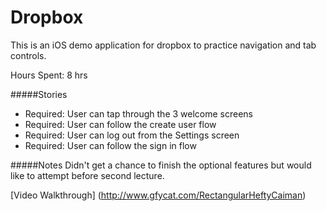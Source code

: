 # Dropbox

This is an iOS demo application for dropbox to practice navigation and tab controls. 

Hours Spent: 8 hrs

#####Stories
* Required: User can tap through the 3 welcome screens
* Required: User can follow the create user flow
* Required: User can log out from the Settings screen
* Required: User can follow the sign in flow

#####Notes
Didn't get a chance to finish the optional features but would like to attempt before second lecture.

[Video Walkthrough] (http://www.gfycat.com/RectangularHeftyCaiman)
